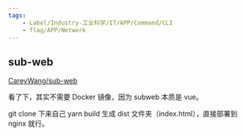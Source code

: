 ```yaml
---
tags:
    - Label/Industry-工业科学/IT/APP/Command/CLI
    - flag/APP/Network
---
```


## sub-web

[CareyWang/sub-web](https://github.com/CareyWang/sub-web)


看了下，其实不需要 Docker 镜像，因为 subweb 本质是 vue。

git clone 下来自己 yarn build 生成 dist 文件夹（index.html），直接部署到 nginx 就行。